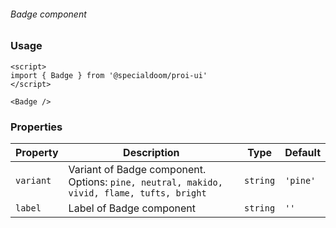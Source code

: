 ###### Badge component

### Usage

```sveltehtml
<script>
import { Badge } from '@specialdoom/proi-ui'
</script>

<Badge />
```

### Properties

| Property  | Description                                                                               | Type     | Default  |
| --------- | ----------------------------------------------------------------------------------------- | -------- | -------- |
| `variant` | Variant of Badge component. Options: `pine, neutral, makido, vivid, flame, tufts, bright` | `string` | `'pine'` |
| `label`   | Label of Badge component                                                                  | `string` | `''`     |

